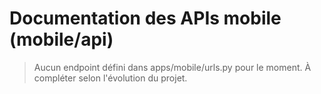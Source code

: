 # Documentation des APIs mobile (mobile/api)

> Aucun endpoint défini dans apps/mobile/urls.py pour le moment. À compléter selon l'évolution du projet. 